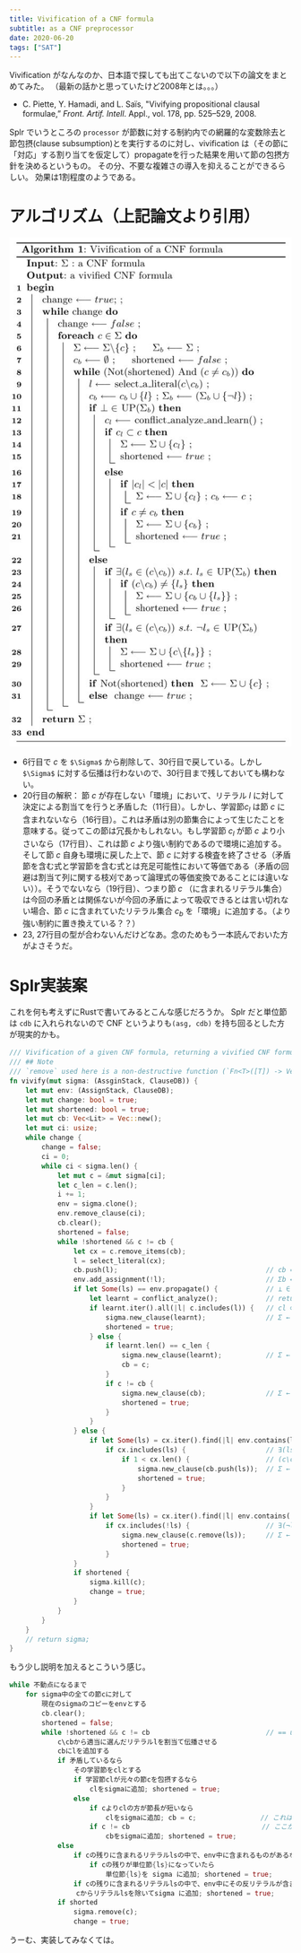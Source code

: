 ```yaml
---
title: Vivification of a CNF formula
subtitle: as a CNF preprocessor
date: 2020-06-20
tags: ["SAT"]
---
```

Vivification がなんなのか、日本語で探しても出てこないので以下の論文をまとめてみた。
（最新の話かと思っていたけど2008年とは。。。）

* C. Piette, Y. Hamadi, and L. Saïs, "Vivifying propositional clausal formulae,” *Front. Artif. Intell*. Appl., vol. 178, pp. 525–529, 2008.

Splr でいうところの `processor` が節数に対する制約内での網羅的な変数除去と節包摂(clause subsumption)とを実行するのに対し、vivification は（その節に「対応」する割り当てを仮定して）propagateを行った結果を用いて節の包摂方針を決めるというもの。
その分、不要な複雑さの導入を抑えることができるらしい。
効果は1割程度のようである。

# アルゴリズム（上記論文より引用）

![](/img/2020/06-20/algorithm1.jpg)

* 6行目で *c* を `$\Sigma$` から削除して、30行目で戻している。しかし `$\Sigma$` に対する伝播は行わないので、30行目まで残しておいても構わない。
* 20行目の解釈： 節 *c* が存在しない「環境」において、リテラル *l* に対して決定による割当てを行うと矛盾した（11行目）。しかし、学習節*c<sub>l</sub>* は節 *c* に含まれないなら（16行目）。これは矛盾は別の節集合によって生じたことを意味する。従ってこの節は冗長かもしれない。もし学習節 *c<sub>l</sub>* が節 *c* より小さいなら（17行目）、これは節 *c* より強い制約であるので環境に追加する。そして節 *c* 自身も環境に戻した上で、節 *c* に対する検査を終了させる（矛盾節を含む式と学習節を含む式とは充足可能性において等価である（矛盾の回避は割当て列に関する枝刈であって論理式の等価変換であることには違いない））。そうでないなら（19行目）、つまり節 *c* （に含まれるリテラル集合）は今回の矛盾とは関係ないが今回の矛盾によって吸収できるとは言い切れない場合、節 *c* に含まれていたリテラル集合 *c<sub>b</sub>* を「環境」に追加する。（より強い制約に置き換えている？？）
* 23, 27行目の型が合わないんだけどなあ。念のためもう一本読んでおいた方がよさそうだ。

# Splr実装案

これを何も考えずにRustで書いてみるとこんな感じだろうか。
Splr だと単位節は `cdb` に入れられないので CNF というよりも`(asg, cdb)` を持ち回るとした方が現実的かも。

```rust
/// Vivification of a given CNF formula, returning a vivified CNF formula
/// ## Note
/// `remove` used here is a non-destructive function (`Fn<T>([T]) -> Vec<T>`).
fn vivify(mut sigma: (AssginStack, ClauseDB)) {
    let mut env: (AssignStack, ClauseDB);
    let mut change: bool = true;
    let mut shortened: bool = true;
    let mut cb: Vec<Lit> = Vec::new();
    let mut ci: usize;
    while change {
        change = false;
        ci = 0;
        while ci < sigma.len() {
            let mut c = &mut sigma[ci];
            let c_len = c.len();
            i += 1;
            env = sigma.clone();
            env.remove_clause(ci);
            cb.clear();
            shortened = false;
            while !shortened && c != cb {
                let cx = c.remove_items(cb);
                l = select_literal(cx);
                cb.push(l);                                     // cb = cb ∪ {l};
                env.add_assignment(!l);                         // Σb ← (Σb ∪ {¬l})
                if let Some(ls) == env.propagate() {            // ⊥ ∈ UP(Σb)
                    let learnt = conflict_analyze();            // returns a learnt clause
                    if learnt.iter().all(|l| c.includes(l)) {   // cl ⊂ c
                        sigma.new_clause(learnt);               // Σ ← Σ ∪ {cl}
                        shortened = true;
                    } else {
                        if learnt.len() == c_len {
                            sigma.new_clause(learnt);           // Σ ← Σ ∪ { cl }
                            cb = c;
                        }
                        if c != cb {
                            sigma.new_clause(cb);               // Σ ← Σ ∪ {cb}
                            shortened = true;
                        }
                    }
                } else {
                    if let Some(ls) = cx.iter().find(|l| env.contains(l)) {
                        if cx.includes(ls) {                    // ∃(ls ∈ (c\cb))
                            if 1 < cx.len() {                   // (c\cb) /= {ls}
                                sigma.new_clause(cb.push(ls));  // Σ ← Σ ∪ {cb ∪ {ls}} ;
                                shortened = true;
                            }
                        }
                    }
                    if let Some(ls) = cx.iter().find(|l| env.contains(!l)) {
                        if cx.includes(!ls) {                   // ∃(¬ls ∈ (c\cb))
                            sigma.new_clause(c.remove(ls));     // Σ ← Σ ∪ {c\{ls}}
                            shortened = true;
                        }
                }
                if shortened {
                    sigma.kill(c);
                    change = true;
                }
            }
        }
    }
    // return sigma;
}
```

もう少し説明を加えるとこういう感じ。

```rust
while 不動点になるまで
    for sigma中の全ての節cに対して
        現在のsigmaのコピーをenvとする
        cb.clear();
        shortened = false;
        while !shortened && c != cb                             // == until shorten || c == cb { .. }
            c\cbから適当に選んだリテラルlを割当て伝播させる
            cbにlを追加する
            if 矛盾しているなら
                その学習節をclとする
                if 学習節clが元々の節cを包摂するなら
                    clをsigmaに追加; shortened = true;
                else
                    if cよりclの方が節長が短いなら
                        clをsigmaに追加; cb = c;                // これは終了条件, cは後でsigmaに追加される
                    if c != cb   　　　                         // ここがわからない
                        cbをsigmaに追加; shortened = true;
            else
                if cの残りに含まれるリテラルlsの中で、env中に含まれるものがあるなら
                    if cの残りが単位節{ls}になっていたら
                        単位節{ls}を sigma に追加; shortened = true;
                if cの残りに含まれるリテラルlsの中で、env中にその反リテラルが含まれるものがあるなら
　　　　　　　     cからリテラルlsを除いてsigma に追加; shortened = true;
            if shorted
                sigma.remove(c);
                change = true;
```

うーむ、実装してみなくては。
